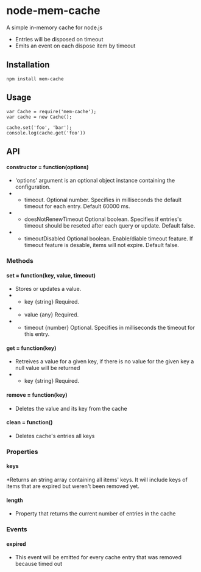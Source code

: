 # node-mem-cache

A simple in-memory cache for node.js
- Entries will be disposed on timeout
- Emits an event on each dispose item by timeout

## Installation

    npm install mem-cache

## Usage

    var Cache = require('mem-cache');
    var cache = new Cache();

    cache.set('foo', 'bar');
    console.log(cache.get('foo'))

## API

#### constructor = function(options)
* 'options' argument is an optional object instance containing the configuration. 
*   - timeout.              Optional number. Specifies in milliseconds the default timeout for each entry. Default 60000 ms.
*   - doesNotRenewTimeout   Optional boolean. Specifies if entries's timeout should be reseted after each query or update. Default false.
*   - timeoutDisabled       Optional boolean. Enable/diable timeout feature. If timeout feature is desable, items will not expire. Default false.

### Methods

#### set = function(key, value, timeout)
* Stores or updates a value.
* - key     {string} Required. 
* - value   {any}    Required.
* - timeout {number} Optional. Specifies in milliseconds the timeout for this entry.

#### get = function(key)
* Retreives a value for a given key, if there is no value for the given key a null value will be returned
* - key     {string} Required.

#### remove = function(key)
* Deletes the value and its key from the cache

#### clean = function()
* Deletes cache's entries all keys

### Properties

#### keys 
*Returns an string array containing all items' keys. It will include keys of items that are expired but weren't been removed yet.

#### length 
* Property that returns the current number of entries in the cache

### Events

#### expired 
* This event will be emitted for every cache entry that was removed because timed out